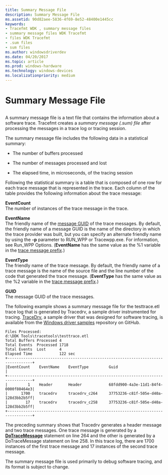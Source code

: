 ```yaml
---
title: Summary Message File
description: Summary Message File
ms.assetid: 90d82aee-5836-4f69-8e52-48400e1445cc
keywords:
- Tracefmt WDK , summary message files
- summary message files WDK Tracefmt
- files WDK Tracefmt
- .sum files
- sum files
ms.author: windowsdriverdev
ms.date: 04/20/2017
ms.topic: article
ms.prod: windows-hardware
ms.technology: windows-devices
ms.localizationpriority: medium
---
```


# Summary Message File


## <span id="ddk_summary_message_file_tools"></span><span id="DDK_SUMMARY_MESSAGE_FILE_TOOLS"></span>


A summary message file is a text file that contains the information about a software trace. Tracefmt creates a *summary message (.sum) file* after processing the messages in a trace log or tracing session.

The summary message file includes the following data in a statistical summary:

-   The number of buffers processed

-   The number of messages processed and lost

-   The elapsed time, in microseconds, of the tracing session

Following the statistical summary is a table that is composed of one row for each trace message that is represented in the trace. Each column of the table provides the following information about the trace message:

<span id="EventCount"></span><span id="eventcount"></span><span id="EVENTCOUNT"></span>**EventCount**  
The number of instances of the trace message in the trace.

<span id="EventName"></span><span id="eventname"></span><span id="EVENTNAME"></span>**EventName**  
The friendly name of the [message GUID](message-guid.md) of the trace messages. By default, the friendly name of a message GUID is the name of the directory in which the trace provider was built, but you can specify an alternate friendly name by using the **-p** parameter to RUN\_WPP or Tracewpp.exe. For information, see Run\_WPP Options. (**EventName** has the same value as the %1 variable in the [trace message prefix](trace-message-prefix.md).)

<span id="EventType"></span><span id="eventtype"></span><span id="EVENTTYPE"></span>**EventType**  
The friendly name of the trace message. By default, the friendly name of a trace message is the name of the source file and the line number of the code that generated the trace message. (**EventType** has the same value as the %2 variable in the [trace message prefix](trace-message-prefix.md).)

<span id="GUID"></span><span id="guid"></span>**GUID**  
The message GUID of the trace messages.

The following example shows a summary message file for the testtrace.etl trace log that is generated by Tracedrv, a sample driver instrumented for tracing. [TraceDrv](http://go.microsoft.com/fwlink/p/?LinkId=617726), a sample driver that was designed for software tracing, is available from the [Windows driver samples](http://go.microsoft.com/fwlink/p/?LinkId=616507) repository on GitHub.

```
Files Processed:
d:\DDK Tools\tracetools\testtrace.etl
Total Buffers Processed 4
Total Events  Processed 1718
Total Events  Lost      4
Elapsed Time            122 sec
+---------------------------------------------------------------------------------+
|EventCount    EventName    EventType         Guid                                |
+---------------------------------------------------------------------------------+
|         1    Header       Header            68fdd900-4a3e-11d1-84f4-0000f80464e3|
|      1700    tracedrv     tracedrv_c264     37753236-c81f-505e-d40a-128d3bb2b5ff|
|        17    tracedrv     tracedrv_c258     37753236-c81f-505e-d40a-128d3bb2b5ff|
+---------------------------------------------------------------------------------+
```

The preceding summary shows that Tracedrv generates a header message and two trace messages. One trace message is generated by a [**DoTraceMessage**](https://msdn.microsoft.com/library/windows/hardware/ff544918) statement on line 264 and the other is generated by a DoTraceMessage statement on line 258. In this trace log, there are 1700 instances of the first trace message and 17 instances of the second trace message.

The summary message file is used primarily to debug software tracing, and its format is subject to change.

 

 





